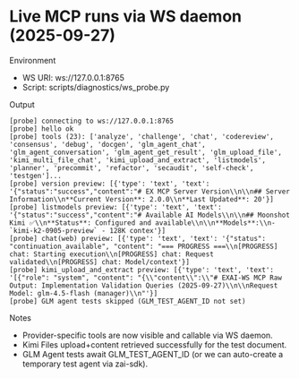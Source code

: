 # Live MCP runs via WS daemon (2025-09-27)

Environment
- WS URI: ws://127.0.0.1:8765
- Script: scripts/diagnostics/ws_probe.py

Output
```
[probe] connecting to ws://127.0.0.1:8765
[probe] hello ok
[probe] tools (23): ['analyze', 'challenge', 'chat', 'codereview', 'consensus', 'debug', 'docgen', 'glm_agent_chat', 'glm_agent_conversation', 'glm_agent_get_result', 'glm_upload_file', 'kimi_multi_file_chat', 'kimi_upload_and_extract', 'listmodels', 'planner', 'precommit', 'refactor', 'secaudit', 'self-check', 'testgen']...
[probe] version preview: [{'type': 'text', 'text': '{"status":"success","content":"# EX MCP Server Version\\n\\n## Server Information\\n**Current Version**: 2.0.0\\n**Last Updated**: 20'}]
[probe] listmodels preview: [{'type': 'text', 'text': '{"status":"success","content":"# Available AI Models\\n\\n## Moonshot Kimi ✅\\n**Status**: Configured and available\\n\\n**Models**:\\n-  `kimi-k2-0905-preview` - 128K contex'}]
[probe] chat(web) preview: [{'type': 'text', 'text': '{"status": "continuation_available", "content": "=== PROGRESS ===\\n[PROGRESS] chat: Starting execution\\n[PROGRESS] chat: Request validated\\n[PROGRESS] chat: Model/context'}]
[probe] kimi_upload_and_extract preview: [{'type': 'text', 'text': '[{"role": "system", "content": "{\\"content\\":\\"# EXAI-WS MCP Raw Output: Implementation Validation Queries (2025-09-27)\\n\\nRequest Model: glm-4.5-flash (manager)\\n"'}]
[probe] GLM agent tests skipped (GLM_TEST_AGENT_ID not set)
```

Notes
- Provider-specific tools are now visible and callable via WS daemon.
- Kimi Files upload+content retrieved successfully for the test document.
- GLM Agent tests await GLM_TEST_AGENT_ID (or we can auto-create a temporary test agent via zai-sdk).

